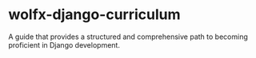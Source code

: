 # wolfx-django-curriculum
A guide that provides a structured and comprehensive path to becoming proficient in Django development.
